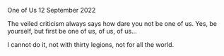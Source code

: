 One of Us
12 September 2022

The veiled criticism always says
how dare you not be one of us.
Yes, be yourself, but first be 
one of us, of us, of us...

I cannot do it, not with thirty legions,
not for all the world.